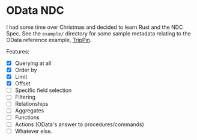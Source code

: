 # OData NDC

I had some time over Christmas and decided to learn Rust and the NDC Spec. See
the `example/` directory for some sample metadata relating to the OData
reference example, [TripPin](https://services.odata.org/V4/TripPinServiceRW).

Features:
- [X] Querying at all
- [X] Order by
- [X] Limit
- [X] Offset
- [ ] Specific field selection
- [ ] Filtering
- [ ] Relationships
- [ ] Aggregates
- [ ] Functions
- [ ] Actions (OData's answer to procedures/commands)
- [ ] Whatever else.
